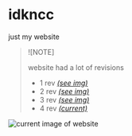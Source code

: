 # idkncc
just my website

> ![NOTE]
> 
> website had a lot of revisions
>  - 1 rev [_(see img)_](docs/1rev.png)
>  - 2 rev [_(see img)_](docs/2rev.png)
>  - 3 rev [_(see img)_](docs/3rev.png)
>  - 4 rev [_(current)_](https://idkncc.ru)

![current image of website](https://github.com/Mon4ik/Mon4ik.github.io/assets/58977309/a9813910-68e4-4166-96c7-972146e75242)